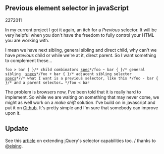 <article><h2>Previous element selector in javaScript</h2><time><span class="day">22</span><span class="month">7</span><span class="year">2011</span></time><p>In my current project I got it again, an itch for a <em>Previous</em> selector. It will be very helpful when you don't have the freedom to fully control your HTML you are working with.</p><p>I mean we have next sibling, general sibling and direct child, why can't we have <em>previous</em> child or while we're at it, direct parent. So I want something to complement these…</p><pre><code>foo > bar { }/* child combinators	<a href="http://www.w3.org/TR/css3-selectors/#child-combinators">spec</a>*/foo ~ bar { }/* general sibling 	<a href="http://www.w3.org/TR/css3-selectors/#general-sibling-combinators">specs</a>*/foo + bar { }/* adjacent sibling selector 	<a href="http://www.w3.org/TR/css3-selectors/#adjacent-sibling-combinators">specs</a>*//* what I want is a previous selector, like this */foo - bar { }/* and a parent selector… */foo &#60; bar </code></pre><p>The problem is browsers now, I've been told that it is really hard to implement. So while we are waiting on something that may never come, we might as well work on a <em>make shift</em> solution. I've build on in javascript and put it on <a href="https://github.com/wnas/jquery-plugins/tree/master/previousSelector">Github</a>. It's pretty simple and I'm sure that somebody can improve upon it.</p><h2>Update </h2><p>See this <a href="http://james.padolsey.com/javascript/extending-jquerys-selector-capabilities/">article</a> on extending jQuery's selector capabilities too. / thanks to <a href="twitter.com/eising">@eising</a>.</p></article>